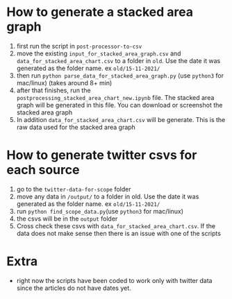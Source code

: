 # How to generate a stacked area graph

1. first run the script in `post-processor-to-csv`
2. move the existing `input_for_stacked_area_graph.csv` and `data_for_stacked_area_chart.csv` to a folder in `old`. Use the date it was generated as the folder name. ex `old/15-11-2021/`
3. then run `python parse_data_for_stacked_area_graph.py` (use `python3` for mac/linux) (takes around 8+ min)
4. after that finishes, run the `postprocessing_stacked_area_chart_new.ipynb` file. The stacked area graph will be generated in this file. You can download or screenshot the stacked area graph
5. In addition `data_for_stacked_area_chart.csv` will be generate. This is the raw data used for the stacked area graph

# How to generate twitter csvs for each source
1. go to the `twitter-data-for-scope` folder
2. move any data in `/output/` to a folder in old.  Use the date it was generated as the folder name. ex `old/15-11-2021/`
3. run `python find_scope_data.py`(use `python3` for mac/linux) 
4. the csvs will be in the `output` folder
5. Cross check these csvs with `data_for_stacked_area_chart.csv`. If the data does not make sense then there is an issue with one of the scripts

# Extra
- right now the scripts have been coded to work only with twitter data since the articles do not have dates yet.

